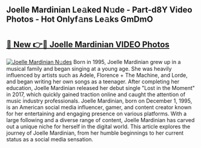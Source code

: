 ## Joelle Mardinian Le𝚊ked N𝚞de - Part-d8Y Video Photos - Hot Onlyf𝚊ns Le𝚊ks GmDmO

# <h2><a href="http://ab27876.deff.icu/?id=Joelle+Mardinian">🔗 New 👉🔴 Joelle Mardinian VIDEO Photos</a></h2>

[![Joelle Mardinian N𝚞des](https://i.imgur.com/rIISA9y.gif)](http://ab27876.deff.icu/?id=Joelle+Mardinian)
Born in 1995, Joelle Mardinian grew up in a musical family and began singing at a young age. She was heavily influenced by artists such as Adele, Florence + The Machine, and Lorde, and began writing her own songs as a teenager. After completing her education, Joelle Mardinian released her debut single "Lost in the Moment" in 2017, which quickly gained traction online and caught the attention of music industry professionals. Joelle Mardinian, born on December 1, 1995, is an American social media influencer, gamer, and content creator known for her entertaining and engaging presence on various platforms. With a large following and a diverse range of content, Joelle Mardinian has carved out a unique niche for herself in the digital world. This article explores the journey of Joelle Mardinian, from her humble beginnings to her current status as a social media sensation.

